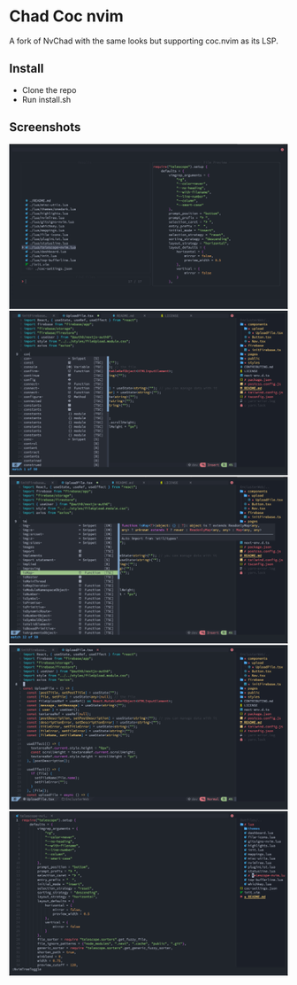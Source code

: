 # Chad Coc nvim

A fork of NvChad with the same looks but supporting coc.nvim as its LSP.

## Install
- Clone the repo
- Run install.sh

## Screenshots
![Telescope](./photos/telescope.png) 
![Auto complete](./photos/auto-complete.png) 
![Auto complete with docs](./photos/auto-complete-with-docs.png) 
![TypeScript](./photos/ts-file.png) 
![VimFile](./photos/vim-file.png) 
